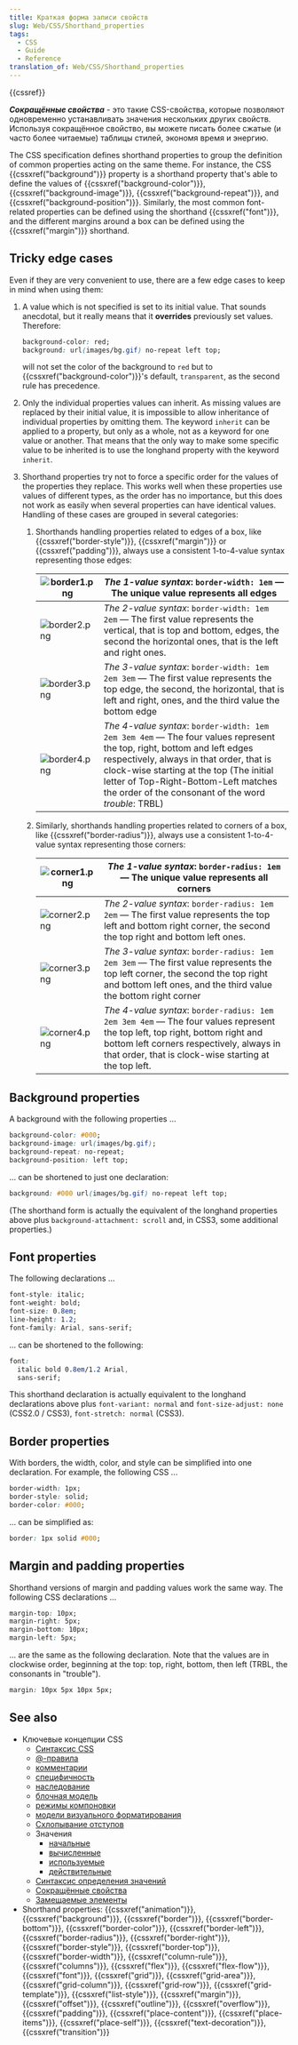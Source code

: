 ```yaml
---
title: Краткая форма записи свойств
slug: Web/CSS/Shorthand_properties
tags:
  - CSS
  - Guide
  - Reference
translation_of: Web/CSS/Shorthand_properties
---
```


{{cssref}}

**_Сокращённые свойства_** - это такие CSS-свойства, которые позволяют одновременно устанавливать значения нескольких других свойств. Используя сокращённое свойство, вы можете писать более сжатые (и часто более читаемые) таблицы стилей, экономя время и энергию.

The CSS specification defines shorthand properties to group the definition of common properties acting on the same theme. For instance, the CSS {{cssxref("background")}} property is a shorthand property that's able to define the values of {{cssxref("background-color")}}, {{cssxref("background-image")}}, {{cssxref("background-repeat")}}, and {{cssxref("background-position")}}. Similarly, the most common font-related properties can be defined using the shorthand {{cssxref("font")}}, and the different margins around a box can be defined using the {{cssxref("margin")}} shorthand.

## Tricky edge cases

Even if they are very convenient to use, there are a few edge cases to keep in mind when using them:

1. A value which is not specified is set to its initial value. That sounds anecdotal, but it really means that it **overrides** previously set values. Therefore:

   ```css
   background-color: red;
   background: url(images/bg.gif) no-repeat left top;
   ```

   will not set the color of the background to `red` but to {{cssxref("background-color")}}'s default, `transparent`, as the second rule has precedence.

2. Only the individual properties values can inherit. As missing values are replaced by their initial value, it is impossible to allow inheritance of individual properties by omitting them. The keyword `inherit` can be applied to a property, but only as a whole, not as a keyword for one value or another. That means that the only way to make some specific value to be inherited is to use the longhand property with the keyword `inherit`.
3. Shorthand properties try not to force a specific order for the values of the properties they replace. This works well when these properties use values of different types, as the order has no importance, but this does not work as easily when several properties can have identical values. Handling of these cases are grouped in several categories:

   1. Shorthands handling properties related to edges of a box, like {{cssxref("border-style")}}, {{cssxref("margin")}} or {{cssxref("padding")}}, always use a consistent 1-to-4-value syntax representing those edges:

      | ![border1.png](/files/3646/border1.png) | _The 1-value syntax_: `border-width: 1em` — The unique value represents all edges                                                                                                                                                                                                                               |
      | --------------------------------------- | --------------------------------------------------------------------------------------------------------------------------------------------------------------------------------------------------------------------------------------------------------------------------------------------------------------- |
      | ![border2.png](/files/3647/border2.png) | _The 2-value syntax_: `border-width: 1em 2em` — The first value represents the vertical, that is top and bottom, edges, the second the horizontal ones, that is the left and right ones.                                                                                                                        |
      | ![border3.png](/files/3648/border3.png) | _The 3-value syntax_: `border-width: 1em 2em 3em` — The first value represents the top edge, the second, the horizontal, that is left and right, ones, and the third value the bottom edge                                                                                                                      |
      | ![border4.png](/files/3649/border4.png) | _The 4-value syntax_: `border-width: 1em 2em 3em 4em` — The four values represent the top, right, bottom and left edges respectively, always in that order, that is clock-wise starting at the top (The initial letter of Top-Right-Bottom-Left matches the order of the consonant of the word _trouble_: TRBL) |

   2. Similarly, shorthands handling properties related to corners of a box, like {{cssxref("border-radius")}}, always use a consistent 1-to-4-value syntax representing those corners:

      | ![corner1.png](/files/3650/corner1.png) | _The 1-value syntax_: `border-radius: 1em` — The unique value represents all corners                                                                                                                                              |
      | --------------------------------------- | --------------------------------------------------------------------------------------------------------------------------------------------------------------------------------------------------------------------------------- |
      | ![corner2.png](/files/3651/corner2.png) | _The 2-value syntax_: `border-radius: 1em 2em` — The first value represents the top left and bottom right corner, the second the top right and bottom left ones.                                                                  |
      | ![corner3.png](/files/3652/corner3.png) | _The 3-value syntax_: `border-radius: 1em 2em 3em` — The first value represents the top left corner, the second the top right and bottom left ones, and the third value the bottom right corner                                   |
      | ![corner4.png](/files/3653/corner4.png) | _The 4-value syntax_: `border-radius: 1em 2em 3em 4em` — The four values represent the top left, top right, bottom right and bottom left corners respectively, always in that order, that is clock-wise starting at the top left. |

## Background properties

A background with the following properties ...

```css
background-color: #000;
background-image: url(images/bg.gif);
background-repeat: no-repeat;
background-position: left top;
```

... can be shortened to just one declaration:

```css
background: #000 url(images/bg.gif) no-repeat left top;
```

(The shorthand form is actually the equivalent of the longhand properties above plus `background-attachment: scroll` and, in CSS3, some additional properties.)

## Font properties

The following declarations ...

```css
font-style: italic;
font-weight: bold;
font-size: 0.8em;
line-height: 1.2;
font-family: Arial, sans-serif;
```

... can be shortened to the following:

```css
font:
  italic bold 0.8em/1.2 Arial,
  sans-serif;
```

This shorthand declaration is actually equivalent to the longhand declarations above plus `font-variant: normal` and `font-size-adjust: none` (CSS2.0 / CSS3), `font-stretch: normal` (CSS3).

## Border properties

With borders, the width, color, and style can be simplified into one declaration. For example, the following CSS ...

```css
border-width: 1px;
border-style: solid;
border-color: #000;
```

... can be simplified as:

```css
border: 1px solid #000;
```

## Margin and padding properties

Shorthand versions of margin and padding values work the same way. The following CSS declarations ...

```css
margin-top: 10px;
margin-right: 5px;
margin-bottom: 10px;
margin-left: 5px;
```

... are the same as the following declaration. Note that the values are in clockwise order, beginning at the top: top, right, bottom, then left (TRBL, the consonants in "trouble").

```css
margin: 10px 5px 10px 5px;
```

## See also

- Ключевые концепции CSS
  - [Синтаксис CSS](/ru/docs/Web/CSS/Syntax)
  - [@-правила](/ru/docs/Web/CSS/At-rule)
  - [комментарии](/ru/docs/Web/CSS/Comments)
  - [специфичность](/ru/docs/Web/CSS/Specificity)
  - [наследование](/ru/docs/Web/CSS/inheritance)
  - [блочная модель](/ru/docs/Web/CSS/CSS_Box_Model/Introduction_to_the_CSS_box_model)
  - [режимы компоновки](/ru/docs/Web/CSS/Layout_mode)
  - [модели визуального форматирования](/ru/docs/Web/CSS/Visual_formatting_model)
  - [Схлопывание отступов](/ru/docs/Web/CSS/CSS_Box_Model/Mastering_margin_collapsing)
  - Значения
    - [начальные](/ru/docs/Web/CSS/initial_value)
    - [вычисленные](/ru/docs/Web/CSS/computed_value)
    - [используемые](/ru/docs/Web/CSS/used_value)
    - [действительные](/ru/docs/Web/CSS/actual_value)
  - [Синтаксис определения значений](/ru/docs/Web/CSS/Value_definition_syntax)
  - [Сокращённые свойства](/ru/docs/Web/CSS/Shorthand_properties)
  - [Замещаемые элементы](/ru/docs/Web/CSS/Replaced_element)
- Shorthand properties: {{cssxref("animation")}}, {{cssxref("background")}}, {{cssxref("border")}}, {{cssxref("border-bottom")}}, {{cssxref("border-color")}}, {{cssxref("border-left")}}, {{cssxref("border-radius")}}, {{cssxref("border-right")}}, {{cssxref("border-style")}}, {{cssxref("border-top")}}, {{cssxref("border-width")}}, {{cssxref("column-rule")}}, {{cssxref("columns")}}, {{cssxref("flex")}}, {{cssxref("flex-flow")}}, {{cssxref("font")}}, {{cssxref("grid")}}, {{cssxref("grid-area")}}, {{cssxref("grid-column")}}, {{cssxref("grid-row")}}, {{cssxref("grid-template")}}, {{cssxref("list-style")}}, {{cssxref("margin")}}, {{cssxref("offset")}}, {{cssxref("outline")}}, {{cssxref("overflow")}}, {{cssxref("padding")}}, {{cssxref("place-content")}}, {{cssxref("place-items")}}, {{cssxref("place-self")}}, {{cssxref("text-decoration")}}, {{cssxref("transition")}}
